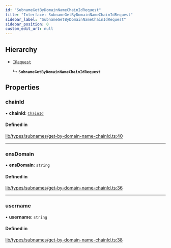 ```yaml
---
id: "SubnameGetByDomainNameChainIdRequest"
title: "Interface: SubnameGetByDomainNameChainIdRequest"
sidebar_label: "SubnameGetByDomainNameChainIdRequest"
sidebar_position: 0
custom_edit_url: null
---
```


## Hierarchy

- [`IRequest`](IRequest.md)

  ↳ **`SubnameGetByDomainNameChainIdRequest`**

## Properties

### chainId

• **chainId**: [`ChainId`](../modules.md#chainid)

#### Defined in

[lib/types/subnames/get-by-domain-name-chainId.ts:40](https://github.com/JustaName-id/JustaName-sdk/blob/11f6578/packages/@justaname.id/sdk/src/lib/types/subnames/get-by-domain-name-chainId.ts#L40)

___

### ensDomain

• **ensDomain**: `string`

#### Defined in

[lib/types/subnames/get-by-domain-name-chainId.ts:36](https://github.com/JustaName-id/JustaName-sdk/blob/11f6578/packages/@justaname.id/sdk/src/lib/types/subnames/get-by-domain-name-chainId.ts#L36)

___

### username

• **username**: `string`

#### Defined in

[lib/types/subnames/get-by-domain-name-chainId.ts:38](https://github.com/JustaName-id/JustaName-sdk/blob/11f6578/packages/@justaname.id/sdk/src/lib/types/subnames/get-by-domain-name-chainId.ts#L38)
